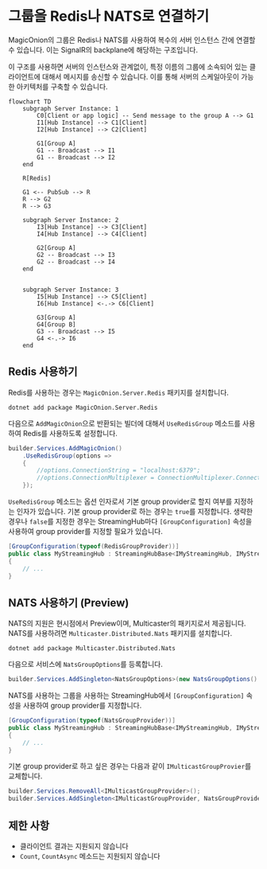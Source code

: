 # 그룹을 Redis나 NATS로 연결하기
MagicOnion의 그룹은 Redis나 NATS를 사용하여 복수의 서버 인스턴스 간에 연결할 수 있습니다. 이는 SignalR의 backplane에 해당하는 구조입니다.

이 구조를 사용하면 서버의 인스턴스와 관계없이, 특정 이름의 그룹에 소속되어 있는 클라이언트에 대해서 메시지를 송신할 수 있습니다. 이를 통해 서버의 스케일아웃이 가능한 아키텍처를 구축할 수 있습니다.

```mermaid
flowchart TD
    subgraph Server Instance: 1
        C0[Client or app logic] -- Send message to the group A --> G1
        I1[Hub Instance] --> C1[Client]
        I2[Hub Instance] --> C2[Client]

        G1[Group A]
        G1 -- Broadcast --> I1
        G1 -- Broadcast --> I2
    end

    R[Redis]

    G1 <-- PubSub --> R
    R --> G2
    R --> G3

    subgraph Server Instance: 2
        I3[Hub Instance] --> C3[Client]
        I4[Hub Instance] --> C4[Client]

        G2[Group A]
        G2 -- Broadcast --> I3
        G2 -- Broadcast --> I4
    end


    subgraph Server Instance: 3
        I5[Hub Instance] --> C5[Client]
        I6[Hub Instance] <-.-> C6[Client]

        G3[Group A]
        G4[Group B]
        G3 -- Broadcast --> I5
        G4 <-.-> I6
    end
```

## Redis 사용하기

Redis를 사용하는 경우는 `MagicOnion.Server.Redis` 패키지를 설치합니다.

```shell
dotnet add package MagicOnion.Server.Redis
```

다음으로 `AddMagicOnion`으로 반환되는 빌더에 대해서 `UseRedisGroup` 메소드를 사용하여 Redis를 사용하도록 설정합니다.

```csharp
builder.Services.AddMagicOnion()
    .UseRedisGroup(options =>
    {
        //options.ConnectionString = "localhost:6379";
        //options.ConnectionMultiplexer = ConnectionMultiplexer.Connect("localhost:6379");
    });
```

`UseRedisGroup` 메소드는 옵션 인자로서 기본 group provider로 할지 여부를 지정하는 인자가 있습니다. 기본 group provider로 하는 경우는 `true`를 지정합니다. 생략한 경우나 `false`를 지정한 경우는 StreamingHub마다 `[GroupConfiguration]` 속성을 사용하여 group provider를 지정할 필요가 있습니다.

```csharp
[GroupConfiguration(typeof(RedisGroupProvider))]
public class MyStreamingHub : StreamingHubBase<IMyStreamingHub, IMyStreamingHubReceiver>, IMyStreamingHub
{
    // ...
}
```

## NATS 사용하기 (Preview)

NATS의 지원은 현시점에서 Preview이며, Multicaster의 패키지로서 제공됩니다. NATS를 사용하려면 `Multicaster.Distributed.Nats` 패키지를 설치합니다.

```shell
dotnet add package Multicaster.Distributed.Nats
```

다음으로 서비스에 `NatsGroupOptions`를 등록합니다.

```csharp
builder.Services.AddSingleton<NatsGroupOptions>(new NatsGroupOptions() { Url = "nats://localhost:4222" });
```

NATS를 사용하는 그룹을 사용하는 StreamingHub에서 `[GroupConfiguration]` 속성을 사용하여 group provider를 지정합니다.

```csharp
[GroupConfiguration(typeof(NatsGroupProvider))]
public class MyStreamingHub : StreamingHubBase<IMyStreamingHub, IMyStreamingHubReceiver>, IMyStreamingHub
{
    // ...
}
```

기본 group provider로 하고 싶은 경우는 다음과 같이 `IMulticastGroupProvier`를 교체합니다.

```csharp
builder.Services.RemoveAll<IMulticastGroupProvider>();
builder.Services.AddSingleton<IMulticastGroupProvider, NatsGroupProvider>();
```

## 제한 사항

- 클라이언트 결과는 지원되지 않습니다
- `Count`, `CountAsync` 메소드는 지원되지 않습니다
